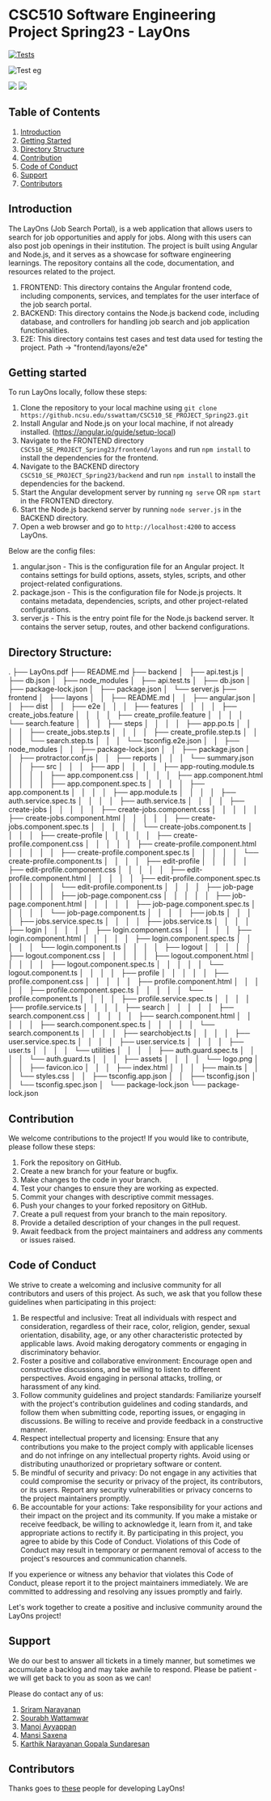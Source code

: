 # CSC510 Software Engineering Project Spring23 - LayOns

[![Tests](https://github.ncsu.edu/sswattam/CSC510_SE_PROJECT_Spring23/actions/workflows/testing.yaml/badge.svg)](https://github.com/sswattam/CSC510_SE_PROJECT_Spring23/actions/workflows/testing.yaml)

![Test eg](https://github.ncsu.edu/sswattam/CSC510_SE_PROJECT_Spring23/actions/workflows/testing.yaml/badge.svg)

<img src="https://img.shields.io/codacy/coverage/github.ncsu.edu/sswattam/CSC510_SE_PROJECT_Spring23"></img>
<img src="https://img.shields.io/github/languages/code-size/sswattam/CSC510_SE_PROJECT_Spring23"></img>

## Table of Contents
1. [Introduction](#introduction)
2. [Getting Started](#getting-started)
3. [Directory Structure](#directory-structure)
4. [Contribution](#contribution)
5. [Code of Conduct](#code-of-conduct)
6. [Support](#support)
7. [Contributors](#contributors)

## Introduction
The LayOns (Job Search Portal), is a web application that allows users to search for job opportunities and apply for jobs. Along with this users can also post job openings in their institution. The project is built using Angular and Node.js, and it serves as a showcase for software engineering learnings. The repository contains all the code, documentation, and resources related to the project.

1. FRONTEND: This directory contains the Angular frontend code, including components, services, and templates for the user interface of the job search portal.
2. BACKEND: This directory contains the Node.js backend code, including database, and controllers for handling job search and job application functionalities.
3. E2E: This directory contains test cases and test data used for testing the project. Path -> "frontend/layons/e2e"

## Getting started
To run LayOns locally, follow these steps:

1. Clone the repository to your local machine using `git clone https://github.ncsu.edu/sswattam/CSC510_SE_PROJECT_Spring23.git`
2. Install Angular and Node.js on your local machine, if not already installed. (https://angular.io/guide/setup-local)
3. Navigate to the FRONTEND directory `CSC510_SE_PROJECT_Spring23/frontend/layons` and run `npm install` to install the dependencies for the frontend.
4. Navigate to the BACKEND directory `CSC510_SE_PROJECT_Spring23/backend` and run `npm install` to install the dependencies for the backend.
5. Start the Angular development server by running `ng serve` OR `npm start` in the FRONTEND directory.
6. Start the Node.js backend server by running `node server.js` in the BACKEND directory.
7. Open a web browser and go to `http://localhost:4200` to access LayOns.

Below are the config files:

1. angular.json - This is the configuration file for an Angular project. It contains settings for build options, assets, styles, scripts, and other project-related configurations.
2. package.json - This is the configuration file for Node.js projects. It contains metadata, dependencies, scripts, and other project-related configurations.
3. server.js - This is the entry point file for the Node.js backend server. It contains the server setup, routes, and other backend configurations.

## Directory Structure:

.
├── LayOns.pdf
├── README.md
├── backend
│   ├── api.test.js
│   ├── db.json
│   ├── node_modules
│   ├── api.test.ts
│   ├── db.json
│   ├── package-lock.json
│   ├── package.json
│   └── server.js
├── frontend
│   ├── layons
│   │   ├── README.md
│   │   ├── angular.json
│   │   ├── dist
│   │   ├── e2e
│   │   │   ├── features
│   │   │   │   ├── create_jobs.feature
│   │   │   │   ├── create_profile.feature
│   │   │   │   └── search.feature
│   │   │   ├── steps
│   │   │   │   ├── app.po.ts
│   │   │   │   ├── create_jobs.step.ts
│   │   │   │   ├── create_profile.step.ts
│   │   │   │   └── search.step.ts
│   │   │   └── tsconfig.e2e.json
│   │   ├── node_modules
│   │   ├── package-lock.json
│   │   ├── package.json
│   │   ├── protractor.conf.js
│   │   ├── reports
│   │   │   └── summary.json
│   │   ├── src
│   │   │   ├── app
│   │   │   │   ├── app-routing.module.ts
│   │   │   │   ├── app.component.css
│   │   │   │   ├── app.component.html
│   │   │   │   ├── app.component.spec.ts
│   │   │   │   ├── app.component.ts
│   │   │   │   ├── app.module.ts
│   │   │   │   ├── auth.service.spec.ts
│   │   │   │   ├── auth.service.ts
│   │   │   │   ├── create-jobs
│   │   │   │   │   ├── create-jobs.component.css
│   │   │   │   │   ├── create-jobs.component.html
│   │   │   │   │   ├── create-jobs.component.spec.ts
│   │   │   │   │   └── create-jobs.component.ts
│   │   │   │   ├── create-profile
│   │   │   │   │   ├── create-profile.component.css
│   │   │   │   │   ├── create-profile.component.html
│   │   │   │   │   ├── create-profile.component.spec.ts
│   │   │   │   │   └── create-profile.component.ts
│   │   │   │   ├── edit-profile
│   │   │   │   │   ├── edit-profile.component.css
│   │   │   │   │   ├── edit-profile.component.html
│   │   │   │   │   ├── edit-profile.component.spec.ts
│   │   │   │   │   └── edit-profile.component.ts
│   │   │   │   ├── job-page
│   │   │   │   │   ├── job-page.component.css
│   │   │   │   │   ├── job-page.component.html
│   │   │   │   │   ├── job-page.component.spec.ts
│   │   │   │   │   └── job-page.component.ts
│   │   │   │   ├── job.ts
│   │   │   │   ├── jobs.service.spec.ts
│   │   │   │   ├── jobs.service.ts
│   │   │   │   ├── login
│   │   │   │   │   ├── login.component.css
│   │   │   │   │   ├── login.component.html
│   │   │   │   │   ├── login.component.spec.ts
│   │   │   │   │   └── login.component.ts
│   │   │   │   ├── logout
│   │   │   │   │   ├── logout.component.css
│   │   │   │   │   ├── logout.component.html
│   │   │   │   │   ├── logout.component.spec.ts
│   │   │   │   │   └── logout.component.ts
│   │   │   │   ├── profile
│   │   │   │   │   ├── profile.component.css
│   │   │   │   │   ├── profile.component.html
│   │   │   │   │   ├── profile.component.spec.ts
│   │   │   │   │   └── profile.component.ts
│   │   │   │   ├── profile.service.spec.ts
│   │   │   │   ├── profile.service.ts
│   │   │   │   ├── search
│   │   │   │   │   ├── search.component.css
│   │   │   │   │   ├── search.component.html
│   │   │   │   │   ├── search.component.spec.ts
│   │   │   │   │   └── search.component.ts
│   │   │   │   ├── searchobject.ts
│   │   │   │   ├── user.service.spec.ts
│   │   │   │   ├── user.service.ts
│   │   │   │   ├── user.ts
│   │   │   │   └── utilities
│   │   │   │       ├── auth.guard.spec.ts
│   │   │   │       └── auth.guard.ts
│   │   │   ├── assets
│   │   │   │   └── logo.png
│   │   │   ├── favicon.ico
│   │   │   ├── index.html
│   │   │   ├── main.ts
│   │   │   └── styles.css
│   │   ├── tsconfig.app.json
│   │   ├── tsconfig.json
│   │   └── tsconfig.spec.json
│   └── package-lock.json
└── package-lock.json

## Contribution
We welcome contributions to the project! If you would like to contribute, please follow these steps:

1. Fork the repository on GitHub.
2. Create a new branch for your feature or bugfix.
3. Make changes to the code in your branch.
4. Test your changes to ensure they are working as expected.
5. Commit your changes with descriptive commit messages.
6. Push your changes to your forked repository on GitHub.
7. Create a pull request from your branch to the main repository.
8. Provide a detailed description of your changes in the pull request.
9. Await feedback from the project maintainers and address any comments or issues raised.

## Code of Conduct
We strive to create a welcoming and inclusive community for all contributors and users of this project. As such, we ask that you follow these guidelines when participating in this project:

1. Be respectful and inclusive: Treat all individuals with respect and consideration, regardless of their race, color, religion, gender, sexual orientation, disability, age, or any other characteristic protected by applicable laws. Avoid making derogatory comments or engaging in discriminatory behavior.
2. Foster a positive and collaborative environment: Encourage open and constructive discussions, and be willing to listen to different perspectives. Avoid engaging in personal attacks, trolling, or harassment of any kind.
3. Follow community guidelines and project standards: Familiarize yourself with the project's contribution guidelines and coding standards, and follow them when submitting code, reporting issues, or engaging in discussions. Be willing to receive and provide feedback in a constructive manner.
4. Respect intellectual property and licensing: Ensure that any contributions you make to the project comply with applicable licenses and do not infringe on any intellectual property rights. Avoid using or distributing unauthorized or proprietary software or content.
5. Be mindful of security and privacy: Do not engage in any activities that could compromise the security or privacy of the project, its contributors, or its users. Report any security vulnerabilities or privacy concerns to the project maintainers promptly.
6. Be accountable for your actions: Take responsibility for your actions and their impact on the project and its community. If you make a mistake or receive feedback, be willing to acknowledge it, learn from it, and take appropriate actions to rectify it.
By participating in this project, you agree to abide by this Code of Conduct. Violations of this Code of Conduct may result in temporary or permanent removal of access to the project's resources and communication channels.

If you experience or witness any behavior that violates this Code of Conduct, please report it to the project maintainers immediately. We are committed to addressing and resolving any issues promptly and fairly.

Let's work together to create a positive and inclusive community around the LayOns project!

## Support

We do our best to answer all tickets in a timely manner, but sometimes we accumulate a backlog and may take awhile to respond. Please be patient - we will get back to you as soon as we can!

Please do contact any of us:

1. [Sriram Narayanan](snaray24@ncsu.edu)
2. [Sourabh Wattamwar](sswattam@ncsu.edu)
3. [Manoj Ayyappan](mayyapp@ncsu.edu)
4. [Mansi Saxena](msaxena4@ncsu.edu)
5. [Karthik Narayanan Gopala Sundaresan](kgopala3@ncsu.edu)

## Contributors
Thanks goes to [these](https://github.ncsu.edu/sswattam/CSC510_SE_PROJECT_Spring23/graphs/contributors) people for developing LayOns!